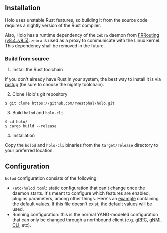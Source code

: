 ## Installation

Holo uses unstable Rust features, so building it from the source code requires a nightly version of the Rust compiler.

Also, Holo has a runtime dependency of the `zebra` daemon from [FRRouting (v8.4..v8.5)](https://github.com/FRRouting/frr).
`zebra` is used as a proxy to communicate with the Linux kernel.
This dependency shall be removed in the future.

### Build from source

1. Install the Rust toolchain

If you don't already have Rust in your system, the best way to install it is via [rustup](https://rustup.rs/) (be sure to choose the nightly toolchain).

2. Clone Holo's git repository

```
$ git clone https://github.com/rwestphal/holo.git
```

3. Build `holod` and `holo-cli`

```
$ cd holo/
$ cargo build --release
```

4. Installation

Copy the `holod` and `holo-cli` binaries from the `target/release` directory to your preferred location.

## Configuration

`holod` configuration consists of the following:
* `/etc/holod.toml`: static configuration that can't change once the daemon starts. It's meant to configure which features are enabled, plugins parameters, among other things.
  Here's an [example](holo-daemon/holod.toml) containing the default values. If this file doesn't exist, the default values will be used.
* Running configuration: this is the normal YANG-modeled
configuration that can only be changed through a northbound client
(e.g. [gRPC](https://github.com/rwestphal/holo/wiki/gRPC),
[gNMI](https://github.com/rwestphal/holo/wiki/gNMI),
[CLI](https://github.com/rwestphal/holo/wiki/CLI), etc).
